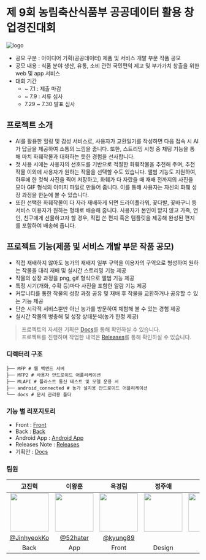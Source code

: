 # 제 9회 농림축산식품부 공공데이터 활용 창업경진대회
![logo](https://raw.githubusercontent.com/JinhyeokKo/Project_Farm/master/docs/logo.jpg)
* 공모 구분 : 아이디어 기획(공공데이터) 제품 및 서비스 개발 부문 작품 공모
* 공모 내용 : 식품 분야 생산, 유통, 소비 관련 국민편익 제고 및 부가가치 창출을 위한 web 및 app 서비스
* 대회 기간
    * ~ 7.1 : 제출 마감
    * ~ 7.9 : 서류 심사
    * 7.29 ~ 7.30 발표 심사

## 프로젝트 소개
* AI를 활용한 힐링 및 감성 서비스로, 사용자가 교환일기를 작성하면 다음 접속 시 AI가 답글을 제공하여 소통의 느낌을 줍니다. 또한, 스트리밍 시청 중 채팅 기능을 통해 마치 화훼작물과 대화하는 듯한 경험을 선사합니다.
* 첫 사용 시에는 사용자의 선호도를 기반으로 적절한 화훼작물을 추천해 주며, 추천 작물 이외에 사용자가 원하는 작물을 선택할 수도 있습니다. 앨범 기능도 지원하여, 하루에 한 컷씩 사진을 찍어 저장하고, 화훼가 다 자랐을 때 재배 전까지의 사진을 모아 GIF 형식의 이미지 파일로 만들어 줍니다. 이를 통해 사용자는 자신의 화훼 성장 과정을 한눈에 볼 수 있습니다.
* 또한 선택한 화훼작물이 다 자라 재배하게 되면 드라이플라워, 꽃다발, 꽃바구니 등 서비스 이용자가 원하는 형태로 배송해 줍니다. 사용자가 본인이 받지 않고 가족, 연인, 친구에게 선물하고자 할 경우, 직접 쓴 편지 혹은 템플릿을 제공해 완성된 편지를 포함하여 배송해 줍니다.

## 프로젝트 기능(제품 및 서비스 개발 부문 작품 공모)
* 직접 재배하지 않아도 농가의 재배지 일부 구역을 이용자의 구역으로 형성하여 원하는 작물을 대리 재배 및 실시간 스트리밍 기능 제공
* 작물의 성장 과정을 png, gif 형식으로 앨범 기능 제공
* 특정 시기(개화, 수확 등)마다 사진을 포함한 알람 기능 제공
* 커뮤니티를 통한 작물의 성장 과정 공유 및 재배 후 작물을 교환하거나 공유할 수 있는 기능 제공
* 단순 시각적 서비스뿐만 아닌 농가를 방문하여 체험해 볼 수 있는 경험 제공
* 실시간 작물의 병충해 및 성장 상태분석(농가 한정 제공)

> 프로젝트의 자세한 기획은 [Docs](https://github.com/JinhyeokKo/Project_Farm/tree/master/docs)를 통해 확인하실 수 있습니다.  
> 프로젝트를 진행하며 작업한 내역은 [Releases](https://github.com/JinhyeokKo/Project_Farm/releases)를 통해 확인하실 수 있습니다.

### 디렉터리 구조
```
├── MFP # 웹 백엔드 서버
├── MFP2 # 사용자 안드로이드 어플리케이션
├── MLAPI # 플라스트 통신 테스트 및 모델 운용 서
├── android_connected # 농가 설치용 안드로이드 어플리케이션
└── docs # 문서 관리용 폴더
```

### 기능 별 리포지토리
* Front : [Front](https://github.com/kyung89/frontened_proto_kyung)
* Back : [Back](https://github.com/JinhyeokKo/Project_Farm/tree/master/MFP)
* Android App : [Android App](https://github.com/JinhyeokKo/Project_Farm/tree/master/MFP2)
* Releases Note : [Releases](https://github.com/JinhyeokKo/Project_Farm/releases)
* 기획안 : [Docs](https://github.com/JinhyeokKo/Project_Farm/tree/master/docs)

### 팀원

|                                             고진혁                                            |                                             이왕훈                                            |                                        옥경림                                              | 정주애 | 최인규 |
|:--------------------------------------------------------------------------------------------:|:--------------------------------------------------------------------------------------------:|:-------------------------------------------------------------------------------------------:|:--:|:--:|
| <img src="https://avatars.githubusercontent.com/u/160887371?v=4" width="100" height="100" /> | <img src="https://avatars.githubusercontent.com/u/160670466?v=4" width="100" height="100" /> | <img src="https://avatars.githubusercontent.com/u/37587498?v=4" width="100" height="100" /> | <img src="https://cdn.simpleicons.org/github/7d7d7d" width="100" height="100" /> | <img src="https://cdn.simpleicons.org/github/7d7d7d" width="100" height="100" /> |
|                         [@JinhyeokKo](https://github.com/JinhyeokKo)                         |                            [@52hater](https://github.com/52hater)                            |                           [@kyung89](https://github.com/kyung89)                           |||
|                                               Back                                            |                                              App                                              |                                           Front                                           | Design | ML |
